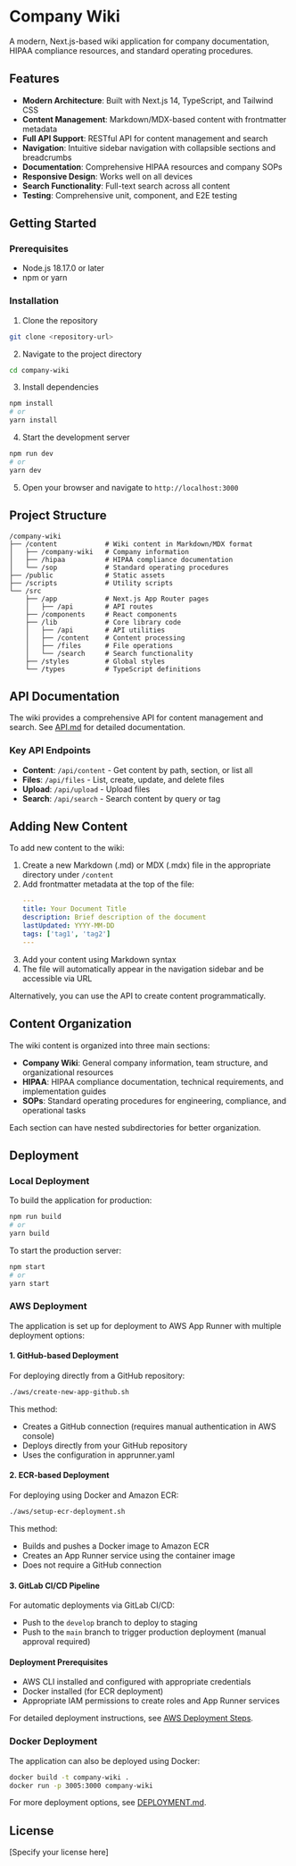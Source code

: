 # Company Wiki

A modern, Next.js-based wiki application for company documentation, HIPAA compliance resources, and standard operating procedures.

## Features

- **Modern Architecture**: Built with Next.js 14, TypeScript, and Tailwind CSS
- **Content Management**: Markdown/MDX-based content with frontmatter metadata
- **Full API Support**: RESTful API for content management and search
- **Navigation**: Intuitive sidebar navigation with collapsible sections and breadcrumbs
- **Documentation**: Comprehensive HIPAA resources and company SOPs
- **Responsive Design**: Works well on all devices
- **Search Functionality**: Full-text search across all content
- **Testing**: Comprehensive unit, component, and E2E testing

## Getting Started

### Prerequisites

- Node.js 18.17.0 or later
- npm or yarn

### Installation

1. Clone the repository
```bash
git clone <repository-url>
```

2. Navigate to the project directory
```bash
cd company-wiki
```

3. Install dependencies
```bash
npm install
# or
yarn install
```

4. Start the development server
```bash
npm run dev
# or
yarn dev
```

5. Open your browser and navigate to `http://localhost:3000`

## Project Structure

```
/company-wiki
├── /content            # Wiki content in Markdown/MDX format
│   ├── /company-wiki   # Company information
│   ├── /hipaa          # HIPAA compliance documentation
│   └── /sop            # Standard operating procedures
├── /public             # Static assets
├── /scripts            # Utility scripts
└── /src
    ├── /app            # Next.js App Router pages
    │   ├── /api        # API routes
    ├── /components     # React components
    ├── /lib            # Core library code
    │   ├── /api        # API utilities
    │   ├── /content    # Content processing
    │   ├── /files      # File operations
    │   └── /search     # Search functionality
    ├── /styles         # Global styles
    └── /types          # TypeScript definitions
```

## API Documentation

The wiki provides a comprehensive API for content management and search. See [API.md](API.md) for detailed documentation.

### Key API Endpoints

- **Content**: `/api/content` - Get content by path, section, or list all
- **Files**: `/api/files` - List, create, update, and delete files
- **Upload**: `/api/upload` - Upload files
- **Search**: `/api/search` - Search content by query or tag

## Adding New Content

To add new content to the wiki:

1. Create a new Markdown (.md) or MDX (.mdx) file in the appropriate directory under `/content`
2. Add frontmatter metadata at the top of the file:
   ```yaml
   ---
   title: Your Document Title
   description: Brief description of the document
   lastUpdated: YYYY-MM-DD
   tags: ['tag1', 'tag2']
   ---
   ```
3. Add your content using Markdown syntax
4. The file will automatically appear in the navigation sidebar and be accessible via URL

Alternatively, you can use the API to create content programmatically.

## Content Organization

The wiki content is organized into three main sections:

- **Company Wiki**: General company information, team structure, and organizational resources
- **HIPAA**: HIPAA compliance documentation, technical requirements, and implementation guides
- **SOPs**: Standard operating procedures for engineering, compliance, and operational tasks

Each section can have nested subdirectories for better organization.

## Deployment

### Local Deployment

To build the application for production:

```bash
npm run build
# or
yarn build
```

To start the production server:

```bash
npm start
# or
yarn start
```

### AWS Deployment

The application is set up for deployment to AWS App Runner with multiple deployment options:

#### 1. GitHub-based Deployment
For deploying directly from a GitHub repository:
```bash
./aws/create-new-app-github.sh
```
This method:
- Creates a GitHub connection (requires manual authentication in AWS console)
- Deploys directly from your GitHub repository
- Uses the configuration in apprunner.yaml

#### 2. ECR-based Deployment
For deploying using Docker and Amazon ECR:
```bash
./aws/setup-ecr-deployment.sh
```
This method:
- Builds and pushes a Docker image to Amazon ECR
- Creates an App Runner service using the container image
- Does not require a GitHub connection

#### 3. GitLab CI/CD Pipeline
For automatic deployments via GitLab CI/CD:
- Push to the `develop` branch to deploy to staging
- Push to the `main` branch to trigger production deployment (manual approval required)

#### Deployment Prerequisites
- AWS CLI installed and configured with appropriate credentials
- Docker installed (for ECR deployment)
- Appropriate IAM permissions to create roles and App Runner services

For detailed deployment instructions, see [AWS Deployment Steps](docs/AWS_DEPLOYMENT_STEPS.md).

### Docker Deployment

The application can also be deployed using Docker:

```bash
docker build -t company-wiki .
docker run -p 3005:3000 company-wiki
```

For more deployment options, see [DEPLOYMENT.md](DEPLOYMENT.md).

## License

[Specify your license here]
